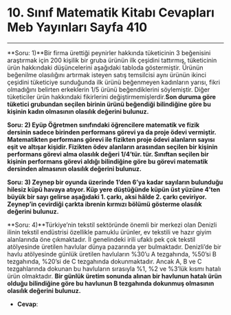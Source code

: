 # 10. Sınıf Matematik Kitabı Cevapları Meb Yayınları Sayfa 410

---

**Soru: 1)**Bir firma ürettiği peynirler hakkında tüketicinin 3 beğenisini araştırmak için 200 kişilik bir gruba ürünün ilk çeşidini tattırmış, tüketicinin ürün hakkındaki düşüncelerini aşağıdaki tabloda göstermiştir. Ürünün beğenilme olasılığını artırmak isteyen satış temsilcisi aynı ürünün ikinci çeşidini tüketiciye sunduğunda ilk ürünü beğenmeyen kadınların yarısı, fikri olmadığını belirten erkeklerin 1/5 ürünü beğendiklerini söylemiştir. Diğer tüketiciler ürün hakkındaki fikirlerini değiştirmemişlerdir.**Son duruma göre tüketici grubundan seçilen birinin ürünü beğendiği bilindiğine göre bu kişinin kadın olmasının olasılık değerini bulunuz.**

**Soru: 2) Eyüp Öğretmen sınıfındaki öğrencilere matematik ve fizik dersinin sadece birinden performans görevi ya da proje ödevi vermiştir. Matematikten performans görevi ile fizikten proje ödevi alanların sayısı eşit ve altışar kişidir. Fizikten ödev alanların arasından seçilen bir kişinin performans görevi alma olasılık değeri 1/4’tür. tür. Sınıftan seçilen bir kişinin performans görevi aldığı bilindiğine göre bu görevi matematik dersinden almasının olasılık değerini bulunuz.**

**Soru: 3) Zeynep bir oyunda üzerinde 1’den 6’ya kadar sayıların bulunduğu hilesiz küpü havaya atıyor. Küp yere düştüğünde küpün üst yüzüne 4’ten büyük bir sayı gelirse aşağıdaki 1. çarkı, aksi hâlde 2. çarkı çeviriyor. Zeynep’in çevirdiği çarkta ibrenin kırmızı bölümü gösterme olasılık değerini bulunuz.**

**Soru: 4)**Türkiye’nin tekstil sektöründe önemli bir merkezi olan Denizli ilinin tekstil endüstrisi özellikle pamuklu ürünler, ev tekstili ve hazır giyim alanlarında öne çıkmaktadır. İl genelindeki irili ufaklı pek çok tekstil atölyesinde üretilen havlular dünya pazarında yer bulmaktadır. Denizli’de bir havlu atölyesinde günlük üretilen havluların %30’u A tezgahında, %50’si B tezgahında, %20’si de C tezgahında dokunmaktadır. Ancak A, B ve C tezgahlarında dokunan bu havluların sırasıyla %1, %2 ve %3’lük kısmı hatalı ürün olmaktadır. **Bir günlük üretim sonunda alınan bir havlunun hatalı ürün olduğu bilindiğine göre bu havlunun B tezgahında dokunmuş olmasının olasılık değerini bulunuz.**

-   **Cevap**: